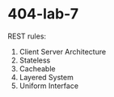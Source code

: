 # 404-lab-7

REST rules:
1. Client Server Architecture
2. Stateless
3. Cacheable
4. Layered System
5. Uniform Interface